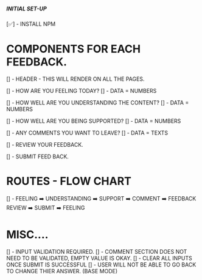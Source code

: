 ##### INITIAL SET-UP

[✅] - INSTALL NPM

# COMPONENTS FOR EACH FEEDBACK.

[] - HEADER - THIS WILL RENDER ON ALL THE PAGES. 

[] - HOW ARE YOU FEELING TODAY?
    [] - DATA = NUMBERS

[] - HOW WELL ARE YOU UNDERSTANDING THE CONTENT?
    [] - DATA = NUMBERS

[] - HOW WELL ARE YOU BEING SUPPORTED?
    [] - DATA = NUMBERS

[] - ANY COMMENTS YOU WANT TO LEAVE?
    [] - DATA = TEXTS

[] - REVIEW YOUR FEEDBACK.

[] - SUBMIT FEED BACK.

# ROUTES - FLOW CHART

[] - FEELING ➡️ UNDERSTANDING ➡️ SUPPORT ➡️ COMMENT ➡️ FEEDBACK REVIEW ➡️ SUBMIT ➡️ FEELING

# MISC....

[] - INPUT VALIDATION REQUIRED.
    [] - COMMENT SECTION DOES NOT NEED TO BE VALIDATED, EMPTY VALUE IS OKAY.
[] - CLEAR ALL INPUTS ONCE SUBMIT IS SUCCESSFUL
[] - USER WILL NOT BE ABLE TO GO BACK TO CHANGE THIER ANSWER. (BASE MODE)